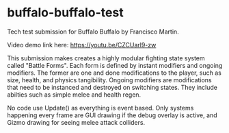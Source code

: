 # buffalo-buffalo-test
Tech test submission for Buffalo Buffalo by Francisco Martin.

Video demo link here: https://youtu.be/CZCUarl9-zw

This submission makes creates a highly modular fighting state system called "Battle Forms". Each form is defined by instant modifiers and ongoing modifiers. The former are one and done modifications to the player, such as size, health, and physics tangibility. Ongoing modifiers are modifications that need to be instanced and destroyed on switching states. They include abilties such as simple melee and health regen.

No code use Update() as everything is event based. Only systems happening every frame are GUI drawing if the debug overlay is active, and Gizmo drawing for seeing melee attack colliders.
